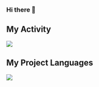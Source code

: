 ### Hi there 👋

## My Activity
<img src="https://github-readme-stats.vercel.app/api/top-langs/?username=alicoder117&hide_progress=false" >

## My Project Languages
<img src="https://github-readme-stats.vercel.app/api?username=alicoder117&show_icons=true&theme=radical">
<!--
**alicoder117/alicoder117** is a ✨ _special_ ✨ repository because its `README.md` (this file) appears on your GitHub profile.

Here are some ideas to get you started:

- 🔭 I’m currently working on ...
- 🌱 I’m currently learning ...
- 👯 I’m looking to collaborate on ...
- 🤔 I’m looking for help with ...
- 💬 Ask me about ...
- 📫 How to reach me: ...
- 😄 Pronouns: ...
- ⚡ Fun fact: ...
-->

